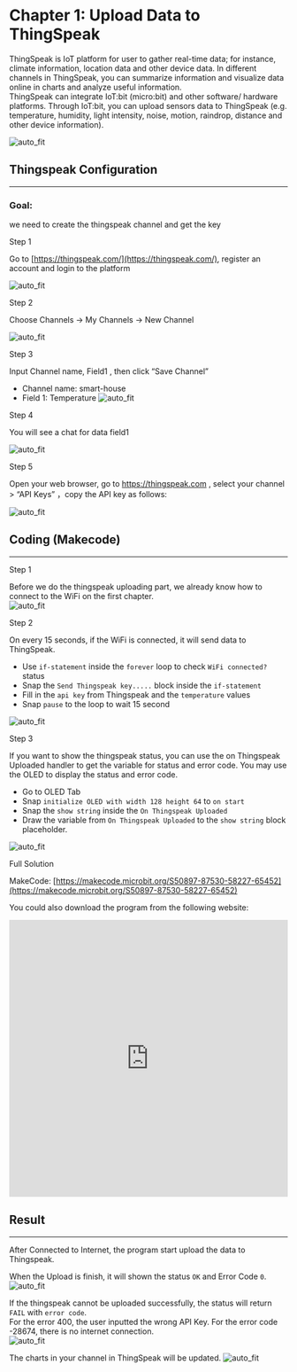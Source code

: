 # Chapter 1: Upload Data to ThingSpeak

ThingSpeak is IoT platform for user to gather real-time data; for instance, climate information, location data and other device data. In different channels in ThingSpeak, you can summarize information and visualize data online in charts and analyze useful information.<BR> ThingSpeak can integrate IoT:bit (micro:bit) and other software/ hardware platforms. Through IoT:bit, you can upload sensors data to ThingSpeak (e.g. temperature, humidity, light intensity, noise, motion, raindrop, distance and other device information).<BR><P>
![auto_fit](images/Ch1/Ch1_des.png)<P>

## Thingspeak Configuration
<HR>

<H3>Goal:</H3> we need to create the thingspeak channel and get the key

<span id="subtitle" >Step 1</span><P>
Go to [https://thingspeak.com/](https://thingspeak.com/), register an account and login to the platform<BR><P>
![auto_fit](images/Ch1/Ch1_reg1.png)<P>

<span id="subtitle" >Step 2</span><P>
Choose Channels -> My Channels -> New Channel<BR><P>
![auto_fit](images/Ch1/Ch1_reg2.png)<P>

<span id="subtitle" >Step 3</span><P>
Input Channel name, Field1 , then click “Save Channel”<BR><P>
* Channel name: smart-house
* Field 1: Temperature
![auto_fit](images/Ch1/Ch1_reg3.png)<P>

<span id="subtitle" >Step 4</span><P>
You will see a chat for data field1 <BR><P>
![auto_fit](images/Ch1/Ch1_reg4.png)<P>

<span id="subtitle" >Step 5</span><P>
Open your web browser, go to https://thingspeak.com , select your channel > “API Keys” ，copy the API key as follows:<BR><P>
![auto_fit](images/Ch1/Ch1_reg5.png)<P>

## Coding (Makecode)
<HR>

<span id="subtitle" >Step 1</span><P>
Before we do the thingspeak uploading part, we already know how to connect to the WiFi on the first chapter.<BR>
![auto_fit](images/Ch1/Ch1_p2.png)<P>

<span id="subtitle" >Step 2</span><P>
On every 15 seconds, if the WiFi is connected, it will send data to ThingSpeak.<BR>

* Use `if-statement` inside the `forever` loop to check `WiFi connected?` status
* Snap the `Send Thingspeak key.....` block inside the `if-statement`
* Fill in the `api key` from Thingspeak and the `temperature` values
* Snap `pause` to the loop to wait 15 second<P>

![auto_fit](images/Ch1/Ch1_p3.png)<P>

<span id="subtitle" >Step 3</span><P>
If you want to show the thingspeak status, you can use the on Thingspeak Uploaded handler to get the variable for status and error code. You may use the OLED to display the status and error code.<BR>

* Go to OLED Tab
* Snap `initialize OLED with width 128 height 64` to `on start`
* Snap the `show string` inside the `On Thingspeak Uploaded`
* Draw the variable from `On Thingspeak Uploaded` to the `show string` block placeholder.<BR>

![auto_fit](images/Ch1/Ch1_p4.png)<P>


<span id="subtitle">Full Solution<BR><P>
MakeCode: [https://makecode.microbit.org/S50897-87530-58227-65452](https://makecode.microbit.org/S50897-87530-58227-65452)<BR><P>
You could also download the program from the following website:<BR>
<iframe src="https://makecode.microbit.org/S50897-87530-58227-65452" width="100%" height="500" frameborder="0"></iframe>

<P>

## Result
<HR>


After Connected to Internet, the program start upload the data to Thingspeak.<P> When the Upload is finish, it will shown the status `OK` and Error Code `0`.<BR>
![auto_fit](images/Ch1/Ch1_result1.png)<P>
If the thingspeak cannot be uploaded successfully, the status will return `FAIL` with `error code`.<BR> For the error 400, the user inputted the wrong API Key. For the error code -28674, there is no internet connection. <BR>
![auto_fit](images/Ch1/Ch1_result1_1.png)<P>
The charts in your channel in ThingSpeak will be updated.
![auto_fit](images/Ch1/Ch1_result2.png)<P>

